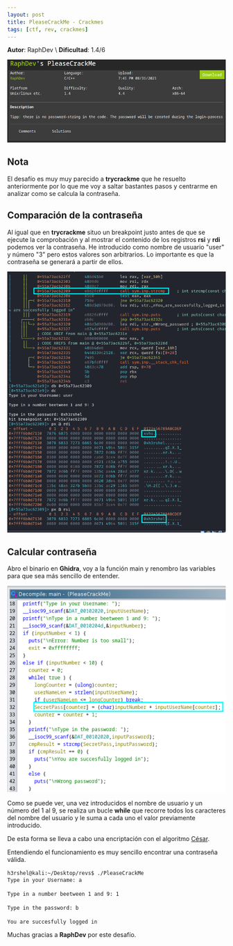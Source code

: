 ```yaml
---
layout: post
title: PleaseCrackMe - Crackmes
tags: [ctf, rev, crackmes]
---
```


**Autor**: RaphDev \\
**Dificultad**: 1.4/6

![img](/imgs/write-ups/crackmes/pleasecrackme/pleasecrackme.png)

## Nota

El desafío es muy muy parecido a **trycrackme** que he resuelto anteriormente por lo que me voy a saltar bastantes pasos y centrarme en analizar como se calcula la contraseña.

## Comparación de la contraseña

Al igual que en **trycrackme** situo un breakpoint justo antes de que se ejecute la comprobación y al mostrar el contenido de los registros **rsi** y **rdi** podemos ver la contraseña. He introducido como nombre de usuario "user" y número "3" pero estos valores son arbitrarios. Lo importante es que la contraseña se generará a partir de ellos.

![img](/imgs/write-ups/crackmes/pleasecrackme/pleasecrackme_1.png)

## Calcular contraseña

Abro el binario en **Ghidra**, voy a la función main y renombro las variables para que sea más sencillo de entender.

![img](/imgs/write-ups/crackmes/pleasecrackme/pleasecrackme_2.png)

Como se puede ver, una vez introducidos el nombre de usuario y un número del 1 al 9, se realiza un bucle **while** que recorre todos los caracteres del nombre del usuario y le suma a cada uno el valor previamente introducido.

De esta forma se lleva a cabo una encriptación con el algoritmo [César](https://es.wikipedia.org/wiki/Cifrado_C%C3%A9sar).

Entendiendo el funcionamiento es muy sencillo encontrar una contraseña válida.

```
h3rshel@kali:~/Desktop/revs$ ./PleaseCrackMe
Type in your Username: a

Type in a number beetween 1 and 9: 1

Type in the password: b

You are succesfully logged in
```

Muchas gracias a **RaphDev** por este desafío.

